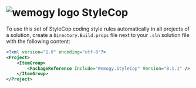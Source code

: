 # ![wemogy logo](https://wemogyimages.blob.core.windows.net/logos/wemogy-github-tiny.png) StyleCop

To use this set of StyleCop coding style rules automatically in all projects of a solution, create a `Directory.Build.props` file next to your `.sln` solution file with the following content:

```xml
<?xml version="1.0" encoding="utf-8"?>
<Project>
    <ItemGroup>
        <PackageReference Include="Wemogy.StyleCop" Version="0.1.1" />
    </ItemGroup>
</Project>
```
